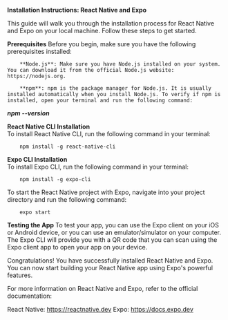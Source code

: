 **Installation Instructions: React Native and Expo**<br>

This guide will walk you through the installation process for React Native and Expo on your local machine. Follow these steps to get started.

**Prerequisites** Before you begin, make sure you have the following prerequisites installed:

        **Node.js**: Make sure you have Node.js installed on your system. You can download it from the official Node.js website: https://nodejs.org.

        **npm**: npm is the package manager for Node.js. It is usually installed automatically when you install Node.js. To verify if npm is installed, open your terminal and run the following command:


***npm --version***

**React Native CLI Installation**<br>
To install React Native CLI, run the following command in your terminal:

        npm install -g react-native-cli

**Expo CLI Installation**<br>
To install Expo CLI, run the following command in your terminal:


        npm install -g expo-cli

To start the React Native project with Expo, navigate into your project directory and run the following command:



        expo start
**Testing the App**
To test your app, you can use the Expo client on your iOS or Android device, or you can use an emulator/simulator on your computer. The Expo CLI will provide you with a QR code that you can scan using the Expo client app to open your app on your device.

Congratulations! You have successfully installed React Native and Expo. You can now start building your React Native app using Expo's powerful features.

For more information on React Native and Expo, refer to the official documentation:

React Native: https://reactnative.dev
Expo: https://docs.expo.dev
